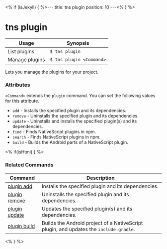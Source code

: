 <% if (isJekyll) { %>---
title: tns plugin
position: 10
---<% } %>
# tns plugin


Usage | Synopsis
---|---
List plugins | `$ tns plugin`
Manage plugins | `$ tns plugin <Command>`

Lets you manage the plugins for your project.

### Attributes
`<Command>` extends the `plugin` command. You can set the following values for this attribute.
* `add` - Installs the specified plugin and its dependencies.
* `remove` - Uninstalls the specified plugin and its dependencies.
* `update` - Uninstalls and installs the specified plugin(s) and its dependencies.
* `find` - Finds NativeScript plugins in npm.
* `search` - Finds NativeScript plugins in npm.
* `build` - Builds the Android parts of a NativeScript plugin.

<% if(isHtml) { %>
### Related Commands

Command | Description
----------|----------
[plugin add](plugin-add.html) | Installs the specified plugin and its dependencies.
[plugin remove](plugin-remove.html) | Uninstalls the specified plugin and its dependencies.
[plugin update](plugin-update.html) | Updates the specified plugin(s) and its dependencies.
[plugin build](plugin-build.html) | Builds the Android project of a NativeScript plugin, and updates the `include.gradle`.
<% } %>
